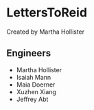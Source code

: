 # LettersToReid
Created by Martha Hollister

## Engineers
- Martha Hollister
- Isaiah Mann
- Maia Doerner
- Xuzhen Xiang
- Jeffrey Abt

